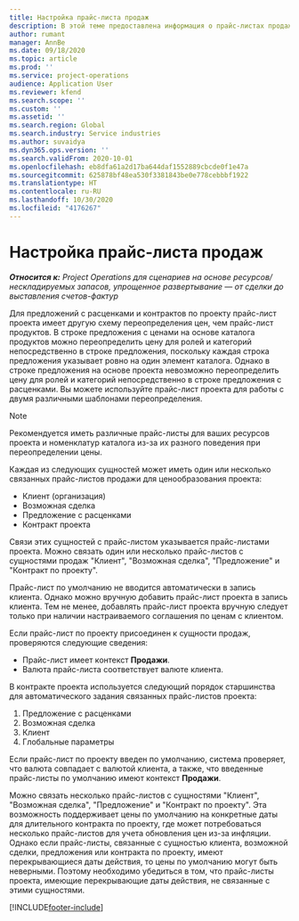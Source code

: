```yaml
---
title: Настройка прайс-листа продаж
description: В этой теме предоставлена информация о прайс-листах продаж для ценообразования проекта.
author: rumant
manager: AnnBe
ms.date: 09/18/2020
ms.topic: article
ms.prod: ''
ms.service: project-operations
audience: Application User
ms.reviewer: kfend
ms.search.scope: ''
ms.custom: ''
ms.assetid: ''
ms.search.region: Global
ms.search.industry: Service industries
ms.author: suvaidya
ms.dyn365.ops.version: ''
ms.search.validFrom: 2020-10-01
ms.openlocfilehash: eb8dfa61a2d17ba644daf1552889cbcde0f1e47a
ms.sourcegitcommit: 625878bf48ea530f3381843be0e778cebbbf1922
ms.translationtype: HT
ms.contentlocale: ru-RU
ms.lasthandoff: 10/30/2020
ms.locfileid: "4176267"
---
```

# <a name="set-up-a-sales-price-list"></a>Настройка прайс-листа продаж

_**Относится к:** Project Operations для сценариев на основе ресурсов/нескладируемых запасов, упрощенное развертывание — от сделки до выставления счетов-фактур_

Для предложений с расценками и контрактов по проекту прайс-лист проекта имеет другую схему переопределения цен, чем прайс-лист продуктов. В строке предложения с ценами на основе каталога продуктов можно переопределить цену для ролей и категорий непосредственно в строке предложения, поскольку каждая строка предложения указывает ровно на один элемент каталога. Однако в строке предложения на основе проекта невозможно переопределить цену для ролей и категорий непосредственно в строке предложения с расценками. Вы можете используйте прайс-лист проекта для работы с двумя различными шаблонами переопределения.

> [!NOTE]
> Рекомендуется иметь различные прайс-листы для ваших ресурсов проекта и номенклатур каталога из-за их разного поведения при переопределении цены.

Каждая из следующих сущностей может иметь один или несколько связанных прайс-листов продажи для ценообразования проекта:

- Клиент (организация) 
- Возможная сделка 
- Предложение с расценками 
- Контракт проекта

Связи этих сущностей с прайс-листом указывается прайс-листами проекта. Можно связать один или несколько прайс-листов с сущностями продаж "Клиент", "Возможная сделка", "Предложение" и "Контракт по проекту".

Прайс-лист по умолчанию не вводится автоматически в запись клиента. Однако можно вручную добавить прайс-лист проекта в запись клиента. Тем не менее, добавлять прайс-лист проекта вручную следует только при наличии настраиваемого соглашения по ценам с клиентом. 

Если прайс-лист по проекту присоединен к сущности продаж, проверяются следующие сведения:

- Прайс-лист имеет контекст **Продажи**. 
- Валюта прайс-листа соответствует валюте клиента. 

В контракте проекта используется следующий порядок старшинства для автоматического задания связанных прайс-листов проекта:

1. Предложение с расценками
2. Возможная сделка
3. Клиент 
4. Глобальные параметры 

Если прайс-лист по проекту введен по умолчанию, система проверяет, что валюта совпадает с валютой клиента, а также, что введенные прайс-листы по умолчанию имеют контекст **Продажи**.

Можно связать несколько прайс-листов с сущностями "Клиент", "Возможная сделка", "Предложение" и "Контракт по проекту". Эта возможность поддерживает цены по умолчанию на конкретные даты для длительного контракта по проекту, где может потребоваться несколько прайс-листов для учета обновления цен из-за инфляции. Однако если прайс-листы, связанные с сущностью клиента, возможной сделки, предложения или контракта по проекту, имеют перекрывающиеся даты действия, то цены по умолчанию могут быть неверными. Поэтому необходимо убедиться в том, что прайс-листы проекта, имеющие перекрывающие даты действия, не связанные с этими сущностями.


[!INCLUDE[footer-include](../includes/footer-banner.md)]